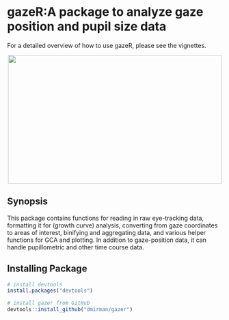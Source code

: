 # gazeR:A package to analyze gaze position and pupil size data

For a detailed overview of how to use gazeR, please see the vignettes.

<p align="center"><img src="https://user-images.githubusercontent.com/18429968/46034046-472caa80-c0c5-11e8-89c3-ff3f463a1868.jpeg" height="300px" width="500px" />

 
## Synopsis

This package contains functions for reading in raw eye-tracking data, formatting it for (growth curve) analysis, converting from gaze coordinates to areas of interest, binifying and aggregating data, and various helper functions for GCA and plotting. In addition to gaze-position data, it can handle pupillometric and other time course data.

## Installing Package

``` r
# install devtools
install.packages("devtools")

# install gazer from GitHub
devtools::install_github("dmirman/gazer")
``` 
